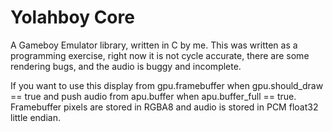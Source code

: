 # Yolahboy Core
A Gameboy Emulator library, written in C by me. This was written as a programming exercise, right now it is not cycle accurate, there are some rendering bugs, and the audio is buggy and incomplete.

If you want to use this display from gpu.framebuffer when gpu.should_draw == true and push audio from apu.buffer when apu.buffer_full == true. Framebuffer pixels are stored in RGBA8 and audio is stored in PCM float32 little endian.
